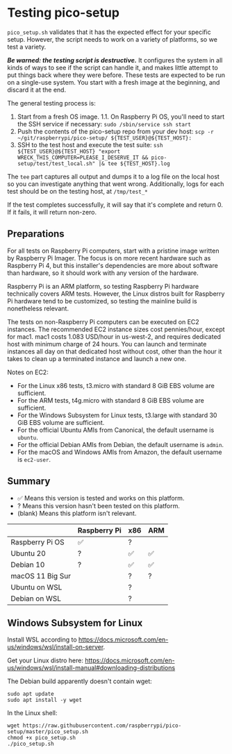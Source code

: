 # Testing pico-setup

`pico_setup.sh` validates that it has the expected effect for your specific setup. However, the script needs to work on a variety of platforms, so we test a variety.

***Be warned: the testing script is destructive.*** It configures the system in all kinds of ways to see if the script can handle it, and makes little attempt to put things back where they were before. These tests are expected to be run on a single-use system. You start with a fresh image at the beginning, and discard it at the end.

The general testing process is:

1. Start from a fresh OS image.
1.1. On Raspberry Pi OS, you'll need to start the SSH service if necessary: `sudo /sbin/service ssh start`
1. Push the contents of the pico-setup repo from your dev host: `scp -r ~/git/raspberrypi/pico-setup/ ${TEST_USER}@${TEST_HOST}:`
1. SSH to the test host and execute the test suite: `ssh ${TEST_USER}@${TEST_HOST} "export WRECK_THIS_COMPUTER=PLEASE_I_DESERVE_IT && pico-setup/test/test_local.sh" |& tee ${TEST_HOST}.log`

The `tee` part captures all output and dumps it to a log file on the local host so you can investigate anything that went wrong. Additionally, logs for each test should be on the testing host, at `/tmp/test_*`

If the test completes successfully, it will say that it's complete and return 0. If it fails, it will return non-zero.

## Preparations

For all tests on Raspberry Pi computers, start with a pristine image written by Raspberry Pi Imager. The focus is on more recent hardware such as Raspberry Pi 4, but this installer's dependencies are more about software than hardware, so it should work with any version of the hardware.

Raspberry Pi is an ARM platform, so testing Raspberry Pi hardware technically covers ARM tests. However, the Linux distros built for Raspberry Pi hardware tend to be customized, so testing the mainline build is nonetheless relevant.

The tests on non-Raspberry Pi computers can be executed on EC2 instances. The recommended EC2 instance sizes cost pennies/hour, except for mac1. mac1 costs 1.083 USD/hour in us-west-2, and requires dedicated host with minimum charge of 24 hours. You can launch and terminate instances all day on that dedicated host without cost, other than the hour it takes to clean up a terminated instance and launch a new one.

Notes on EC2:

* For the Linux x86 tests, t3.micro with standard 8 GiB EBS volume are sufficient.
* For the ARM tests, t4g.micro with standard 8 GiB EBS volume are sufficient.
* For the Windows Subsystem for Linux tests, t3.large with standard 30 GiB EBS volume are sufficient.
* For the official Ubuntu AMIs from Canonical, the default username is `ubuntu`.
* For the official Debian AMIs from Debian, the default username is `admin`.
* For the macOS and Windows AMIs from Amazon, the default username is `ec2-user`.

## Summary

* ✅ Means this version is tested and works on this platform.
* ? Means this version hasn't been tested on this platform.
* (blank) Means this platform isn't relevant.

| | Raspberry Pi | x86 | ARM |
|-|-|-|-|
| Raspberry Pi OS  | ✅ | ? |  |
| Ubuntu 20        | ? | ✅ | ✅ |
| Debian 10        | ? | ✅ | ✅ |
| macOS 11 Big Sur |   | ? | ? |
| Ubuntu on WSL    |   | ? |   |
| Debian on WSL    |   | ? |   |

## Windows Subsystem for Linux

Install WSL according to https://docs.microsoft.com/en-us/windows/wsl/install-on-server.

Get your Linux distro here: https://docs.microsoft.com/en-us/windows/wsl/install-manual#downloading-distributions

The Debian build apparently doesn't contain wget:

```shell
sudo apt update
sudo apt install -y wget
```

In the Linux shell:

```shell
wget https://raw.githubusercontent.com/raspberrypi/pico-setup/master/pico_setup.sh
chmod +x pico_setup.sh
./pico_setup.sh
```
